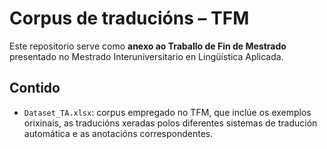 # Corpus de traducións – TFM

Este repositorio serve como **anexo ao Traballo de Fin de Mestrado** presentado no Mestrado Interuniversitario en Lingüística Aplicada.

## Contido
- `Dataset_TA.xlsx`: corpus empregado no TFM, que inclúe os exemplos orixinais, as traducións xeradas polos diferentes sistemas de tradución automática e as anotacións correspondentes.

